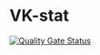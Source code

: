 # VK-stat
 [![Quality Gate Status](https://sonarcloud.io/api/project_badges/measure?project=Alexei2003_VK&metric=alert_status)](https://sonarcloud.io/summary/new_code?id=Alexei2003_VK)
